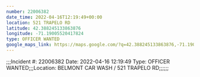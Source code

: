 ```yaml
---
number: 22006382
date_time: 2022-04-16T12:19:49+00:00
location: 521 TRAPELO RD
latitude: 42.388245133863876
longitude: -71.19005520417824
type: OFFICER WANTED
google_maps_link: https://maps.google.com/?q=42.388245133863876,-71.19005520417824
---
```


;;;Incident #: 22006382  Date: 2022-04-16 12:19:49   Type: OFFICER WANTED;;;Location: BELMONT CAR WASH / 521 TRAPELO RD;;;;;;
